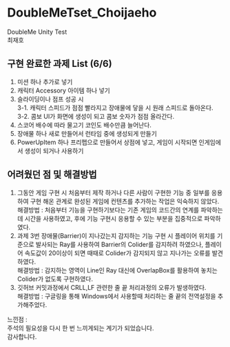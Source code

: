 # DoubleMeTset_Choijaeho
DoubleMe Unity Test\
최재호

구현 완료한 과제 List (6/6)
---
1. 미션 하나 추가로 넣기
2. 캐릭터 Accessory 아이템 하나 넣기 
3. 슬라이딩이나 점프 성공 시 \
   3-1. 캐릭터 스피드가 점점 빨라지고 장애물에 닿을 시 원래 스피드로 돌아온다.\
   3-2. 콤보 UI가 화면에 생성이 되고 콤보 숫자가 점점 올라간다.
4. 스코어 배수에 따라 물고기 코인도 배수만큼 늘어난다. 
5. 장애물 하나 새로 만들어서 런타임 중에 생성되게 만들기 
6. PowerUpItem 하나 프리펩으로 만들어서 상점에 넣고, 게임이 시작되면 인게임에서 생성이 되거나 사용하기


어려웠던 점 및 해결방법
---
1. 그동안 게임 구현 시 처음부터 제작 하거나 다른 사람이 구현한 기능 중 일부를 응용하여 구현 해온 관계로 완성된 게임에 컨텐츠를 추가하는 작업은 익숙하지 않았다.\
    해결방법 : 처음부터 기능을 구현하기보다는 기존 게임의 코드간의 연계를 파악하는데 시간을 사용하였고, 후에 기능 구현시 응용할 수 있는 부분을 집중적으로 파악하였다.
2. 과제 3번 장애물(Barrier)이 지나갔는지 감지하는 기능 구현 시 플레이어 위치를 기준으로 발사되는 Ray를 사용하여 Barrier의 Colider를 감지하려 하였으나, 플레이어 속도값이 20이상이 되면 때때로 Colider가 감지되지 않고 지나가는 오류를 발견하였다.\
    해결방법 : 감지하는 영역이 Line인 Ray 대신에 OverlapBox를 활용하여 놓치는 Colider가 없도록 구현하였다.
4. 깃허브 커밋과정에서 CRLL,LF 관련한 줄 끝 처리과정의 오류가 발생하였다.\
    해결방법 : 구글링을 통해 Windows에서 사용할때 처리하는 줄 끝의 전역설정을 추가해주었다.

느낀점 :\
주석의 필요성을 다시 한 번 느끼게되는 계기가 되었습니다.\
감사합니다.
